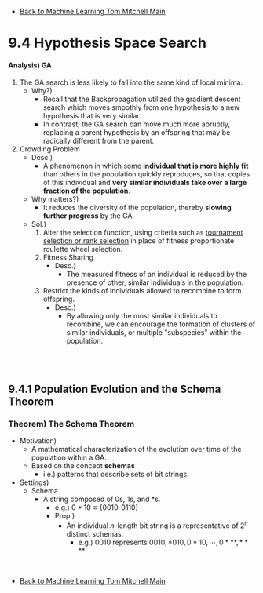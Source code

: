 * [Back to Machine Learning Tom Mitchell Main](../../main.md)

# 9.4 Hypothesis Space Search

#### Analysis) GA
1. The GA search is less likely to fall into the same kind of local minima.
   - Why?)
     - Recall that the Backpropagation utilized the gradient descent search which moves smoothly from one hypothesis to a new hypothesis that is very similar.
     - In contrast, the GA search can move much more abruptly, replacing a parent hypothesis by an offspring that may be radically different from the parent.
2. Crowding Problem
   - Desc.)
     - A phenomenon in which some **individual that is more highly fit** than others in the population quickly reproduces, so that copies of this individual and **very similar individuals take over a large fraction of the population**.
   - Why matters?)
     - It reduces the diversity of the population, thereby **slowing further progress** by the GA.
   - Sol.)
     1. Alter the selection function, using criteria such as [tournament selection or rank selection](../02/note.md#concept-fitness-function) in place of fitness proportionate roulette wheel selection.
     2. Fitness Sharing
        - Desc.)
          - The measured fitness of an individual is reduced by the presence of other, similar individuals in the population.
     3. Restrict the kinds of individuals allowed to recombine to form offspring.
        - Desc.)
          - By allowing only the most similar individuals to recombine, we can encourage the formation of clusters of similar individuals, or multiple "subspecies" within the population.

<br><br>

## 9.4.1 Population Evolution and the Schema Theorem
### Theorem) The Schema Theorem
- Motivation)
  - A mathematical characterization of the evolution over time of the population within a GA.
  - Based on the concept **schemas**
    - i.e.) patterns that describe sets of bit strings.
- Settings)
  - Schema
    - A string composed of $0$s, $1$s, and $`*`$s.
      - e.g.) $`0\ast10 \equiv \{0010, 0110\}`$
      - Prop.)
        - An individual $n$-length bit string is a representative of $2^n$ distinct schemas.
          - e.g.) $0010$ represents $0010, *010, 0*10, \cdots, 0***, ****$







<br>

* [Back to Machine Learning Tom Mitchell Main](../../main.md)